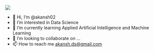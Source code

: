 ![](https://komarev.com/ghpvc/?username=https://github.com/akansh02color=green)

- 👋 Hi, I’m @akansh02
- 👀 I’m interested in Data Science 
- 🌱 I’m currently learning Applied Artificial Intelligence and Machine Learning
- 💞️ I’m looking to collaborate on ...
- 📫 How to reach me akansh.ds@gmail.com

<!---
akansh02/akansh02 is a ✨ special ✨ repository because its `README.md` (this file) appears on your GitHub profile.
You can click the Preview link to take a look at your changes.
--->
